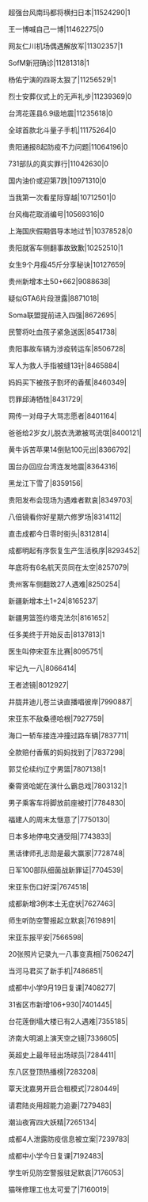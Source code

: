 超强台风南玛都将横扫日本|11524290|1

王一博喊自己一博|11462275|0

网友仁川机场偶遇解放军|11302357|1

SofM新冠确诊|11281318|1

杨佑宁演的四哥太狠了|11256529|1

烈士安葬仪式上的无声礼步|11239369|0

台湾花莲县6.9级地震|11235618|0

全球首款北斗量子手机|11175264|0

贵阳通报8起防疫不力问题|11064196|0

731部队的真实罪行|11042630|0

国内油价或迎第7跌|10971310|0

当我第一次看星际穿越|10712501|0

台风梅花取消编号|10569316|0

上海国庆假期倡导本地过节|10378528|0

贵阳就客车侧翻事故致歉|10252510|1

女生9个月瘦45斤分享秘诀|10127659|

贵州新增本土50+662|9088638|

疑似GTA6片段泄露|8871018|

Soma联盟提前进入四强|8672695|

民警将吐血孩子紧急送医|8541738|

贵阳事故车辆为涉疫转运车|8506728|

军人为救人手指被缝13针|8465884|

妈妈买下被孩子割坏的香蕉|8460349|

罚罪邱涛牺牲|8431729|

网传一对母子大骂志愿者|8401164|

爸爸给2岁女儿脱衣洗漱被骂流氓|8400121|

黄牛诉苦苹果14倒贴100元出|8366792|

国台办回应台湾连发地震|8364316|

黑龙江下雪了|8359156|

贵阳发布会现场为遇难者默哀|8349703|

八倍镜看你好星期六修罗场|8314112|

直击成都今日零时街头|8312814|

成都明起有序恢复生产生活秩序|8293452|

年底将有6名航天员同在太空|8257079|

贵州客车侧翻致27人遇难|8250254|

新疆新增本土1+24|8165237|

新疆男篮签约塔克法尔|8161652|

任多美终于开始反击|8137813|1

医生叫停宋亚东比赛|8095751|

牢记九一八|8066414|

王者滤镜|8012927|

井胧井迪儿苍兰诀直播唱彼岸|7990887|

宋亚东不敌桑德哈根|7927759|

海口一轿车接连冲撞过路车辆|7837711|

全款赔付香蕉的妈妈找到了|7837298|

郭艾伦续约辽宁男篮|7807138|1

秦霄贤哈妮在演什么霸总戏|7803132|1

男子乘客车将脚放前座被打|7784830|

福建人的周末太惬意了|7750130|

日本多地停电交通受阻|7743833|

黑话律师孔志勋是最大赢家|7728748|

日军100部队细菌战新罪证|7704539|

宋亚东伤口好深|7674518|

成都新增3例本土无症状|7627463|

师生听防空警报起立默哀|7619891|

宋亚东报平安|7566598|

20张照片记录九一八事变真相|7506247|

当河马君买了新手机|7486851|

成都中小学9月19日复课|7408277|

31省区市新增106+930|7401445|

台花莲倒塌大楼已有2人遇难|7355185|

济南大明湖上演天空之镜|7336605|

英超史上最年轻出场球员|7284411|

东八区登顶热播榜|7283208|

覃天沈嘉男开启合租模式|7280449|

请君陆炎用超能力追妻|7279483|

潮汕夜宵四大妖精|7265134|

成都4人泄露防疫信息被立案|7239783|

成都中小学今日复课|7192483|

学生听见防空警报驻足默哀|7176053|

猫咪修理工也太可爱了|7160019|

